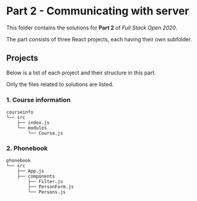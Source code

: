 # Part 2 - Communicating with server

This folder contains the solutions for __Part 2__ of _Full Stack Open 2020_.

The part consists of three React projects, each having their own subfolder.

## Projects

Below is a list of each project and their structure in this part.

Only the files related to solutions are listed.

### 1. Course information

```
courseinfo
└── src
    ├── index.js
    └── modules
        └── Course.js
```

### 2. Phonebook

```
phonebook
└── src
    ├── App.js
    ├── components
        ├── Filter.js
        ├── PersonForm.js
        └── Persons.js
```
